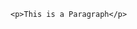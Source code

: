 <!-- as MdSupports HTML Tag so if we try to write it will convert it into normal text but if we want to print the code line then wrap it up into backticks (``) -->

`<p>This is a Paragraph</p>`